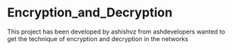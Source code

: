 # Encryption_and_Decryption
This project has been developed by ashishvz from ashdevelopers
wanted to get the technique of encryption and decryption in the networks
